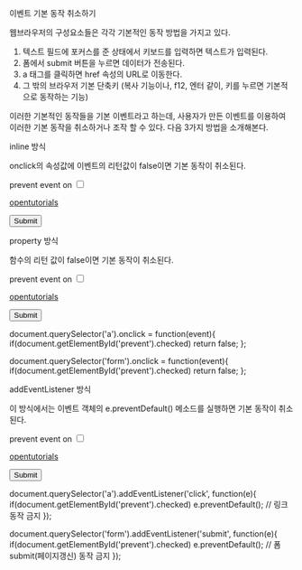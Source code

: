 이벤트 기본 동작 취소하기

웹브라우저의 구성요소들은 각각 기본적인 동작 방법을 가지고 있다.

1. 텍스트 필드에 포커스를 준 상태에서 키보드를 입력하면 텍스트가 입력된다.
2. 폼에서 submit 버튼을 누르면 데이터가 전송된다.
3. a 태그를 클릭하면 href 속성의 URL로 이동한다.
4. 그 밖의 브라우저 기본 단축키 (복사 기능이나, f12, 엔터 같이, 키를 누르면 기본적으로 동작하는 기능)

이러한 기본적인 동작들을 기본 이벤트라고 하는데, 사용자가 만든 이벤트를 이용하여 이러한 기본 동작을 취소하거나 조작 할 수 있다.
다음 3가지 방법을 소개해본다.

inline 방식

onclick의 속성값에 이벤트의 리턴값이 false이면 기본 동작이 취소된다.

<p>
    <label>prevent event on</label>
    <input id="prevent" type="checkbox" name="eventprevent" value="on" />
</p>
<p>
    <a href="http://opentutorials.org" onclick="if(document.getElementById('prevent').checked) return false;">opentutorials</a>
</p>
<p>
    <form action="http://opentutorials.org" onsubmit="if(document.getElementById('prevent').checked) return false;">
            <input type="submit" />
    </form>
</p>

property 방식

함수의 리턴 값이 false이면 기본 동작이 취소된다.

<p>
    <label>prevent event on</label>
    <input id="prevent" type="checkbox" name="eventprevent" value="on" />
</p>
<p>
    <a href="http://opentutorials.org">opentutorials</a>
</p>
<p>
    <form action="http://opentutorials.org">
            <input type="submit" />
    </form>
</p>

document.querySelector('a').onclick = function(event){
    if(document.getElementById('prevent').checked)
        return false;
};

document.querySelector('form').onclick = function(event){
    if(document.getElementById('prevent').checked)
        return false;
};

addEventListener 방식

이 방식에서는 이벤트 객체의 e.preventDefault() 메소드를 실행하면 기본 동작이 취소된다.

<p>
    <label>prevent event on</label>
    <input id="prevent" type="checkbox" name="eventprevent" value="on" />
</p>
<p>
    <a href="http://opentutorials.org">opentutorials</a>
</p>
<p>
    <form action="http://opentutorials.org">
        <input type="submit" />
    </form>
</p>

document.querySelector('a').addEventListener('click', function(e){
    if(document.getElementById('prevent').checked) 
        e.preventDefault(); // 링크 동작 금지
});

document.querySelector('form').addEventListener('submit', function(e){
    if(document.getElementById('prevent').checked) 
        e.preventDefault(); // 폼 submit(페이지갱신) 동작 금지
});
